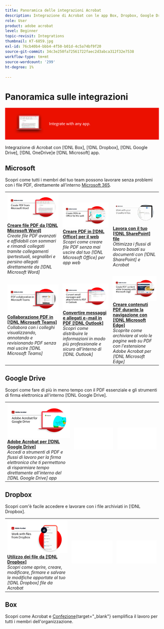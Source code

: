 ```yaml
---
title: Panoramica delle integrazioni Acrobat
description: Integrazione di Acrobat con le app Box, Dropbox, Google Drive, OneDrive e Microsoft
role: User
product: adobe acrobat
level: Beginner
topic-revisit: Integrations
thumbnail: KT-6859.jpg
exl-id: 76cb40b4-bbb4-4f50-b01d-4c5a74bf9f20
source-git-commit: 34c3e250fa72561722faec2d3abca312f32e7538
workflow-type: tm+mt
source-wordcount: '299'
ht-degree: 1%

---
```


# Panoramica sulle integrazioni

![Acrobat integra immagine](../assets/Hero-Integrate.png)

Integrazione di Acrobat con [!DNL Box], [!DNL Dropbox], [!DNL Google Drive], [!DNL OneDrive]e [!DNL Microsoft] app.

## Microsoft

Scopri come tutti i membri del tuo team possono lavorare senza problemi con i file PDF, direttamente all’interno [Microsoft 365](https://www.adobe.com/documentcloud/integrations/microsoft-office-365.html).

<table style="table-layout:fixed">
<tr>
  <td>
    <a href="createfromword.md">
      <img alt="Creare file PDF da Microsoft Word" src="../assets/CreateWord.png" />
    </a>
    <div>
    <a href="createfromword.md"><strong>Creare file PDF da [!DNL Microsoft Word]</strong></a>
    </div>
    <em>Create file PDF avanzati e affidabili con sommari e rimandi collegati tramite collegamenti ipertestuali, segnalibri e persino allegati direttamente da [!DNL Microsoft Word]</em>
    <br>
  </td>
  <td>
    <a href="createofficeweb.md">
      <img alt="Creare PDF in [!DNL Office] per il web" src="../assets/Officeweb_1280.png" />
    </a>
    <div>
    <a href="createofficeweb.md"><strong>Creare PDF in [!DNL Office] per il web</strong></a>
    </div>
    <em>Scopri come creare file PDF senza mai uscire dal tuo [!DNL Microsoft Office] per app web</em>
    <br>
  </td>  
  <td>
    <a href="acrobatandsp.md">
      <img alt="Lavora con il tuo [!DNL SharePoint] file" src="../assets/SharePoint.png" />
    </a>
    <div>
    <a href="acrobatandsp.md"><strong>Lavora con il tuo [!DNL SharePoint] file</strong></a>
    </div>
    <em>Ottimizza i flussi di lavoro basati su documenti con [!DNL SharePoint] e Acrobat</em>
    <br>
  </td>  
</tr>
<tr>
  <td>
    <a href="acrobatandteams.md">
      <img alt="Collaborazione PDF in [!DNL Microsoft Teams]" src="../assets/MicrosoftTeams.png" />
    </a>
    <div>
    <a href="acrobatandteams.md"><strong>Collaborazione PDF in [!DNL Microsoft Teams]</strong></a>
    </div>
    <em>Collabora con i colleghi visualizzando, annotando e revisionando PDF senza mai uscire [!DNL Microsoft Teams]</em>
    <br>
  </td>
  <td>
    <a href="outlook.md">
      <img alt="Convertire messaggi e allegati e-mail in PDF in Outlook" src="../assets/Outlook.jpg" />
    </a>
    <div>
    <a href="outlook.md"><strong>Convertire messaggi e allegati e-mail in PDF [!DNL Outlook]</strong></a>
    </div>
    <em>Scopri come distribuire le informazioni in modo più professionale e sicuro all'interno di [!DNL Outlook]</em>
    <br>
  </td>
  <td>
    <a href="edge.md">
      <img alt="Creare contenuti PDF durante la navigazione con [!DNL Microsoft Edge]" src="../assets/Edge_1280.png" />
    </a>
    <div>
    <a href="edge.md"><strong>Creare contenuti PDF durante la navigazione con [!DNL Microsoft Edge]</strong></a>
    </div>
    <em>Scoprite come archiviare al volo le pagine web su PDF con l'estensione Adobe Acrobat per [!DNL Microsoft Edge]</em>
    <br>
  </td>
</tr>
</table>

## Google Drive

Scopri come fare di più in meno tempo con il PDF essenziale e gli strumenti di firma elettronica all&#39;interno [!DNL Google Drive].

<table style="table-layout:fixed">
<tr>
  <td>
    <a href="acrobatandgoogle.md">
      <img alt="Adobe Acrobat per Google Drive" src="../assets/acrobatgoogle.jpg" />
    </a>
    <div>
    <a href="acrobatandgoogle.md"><strong>Adobe Acrobat per [!DNL Google Drive]</strong></a>
    </div>
    <em>Accedi a strumenti di PDF e flussi di lavoro per la firma elettronica che ti permettono di risparmiare tempo direttamente all'interno del [!DNL Google Drive] app</em>
    <br>
  </td>
  <td>
   <img alt="Spaziatore" src="../assets/Whitespacer.png" />
    <div>
    <br>
  </td>
  <td>
   <img alt="Spaziatore" src="../assets/Whitespacer.png" />
    <div>
    <br>
  </td>
</tr>
</table>

## Dropbox

Scopri com&#39;è facile accedere e lavorare con i file archiviati in [!DNL Dropbox].

<table style="table-layout:fixed">
<tr>
  <td>
    <a href="acrobat-dropbox.md">
      <img alt="Utilizzo dei file da [!DNL Dropbox]" src="../assets/Dropbox.png" />
    </a>
    <div>
    <a href="acrobat-dropbox.md"><strong>Utilizzo dei file da [!DNL Dropbox]</strong></a>
    </div>
    <em>Scopri come aprire, creare, modificare, firmare e salvare le modifiche apportate al tuo [!DNL Dropbox] file da Acrobat</em>
    <br>
  </td>
  <td>
   <img alt="Spaziatore" src="../assets/Whitespacer.png" />
    <div>
    <br>
  </td>
  <td>
   <img alt="Spaziatore" src="../assets/Whitespacer.png" />
    <div>
    <br>
  </td>
</tr>
</table>

## Box

Scopri come Acrobat e [Confezione](https://www.adobe.com/documentcloud/integrations/box.html){target=&quot;_blank&quot;} semplifica il lavoro per tutti i membri dell&#39;organizzazione.
